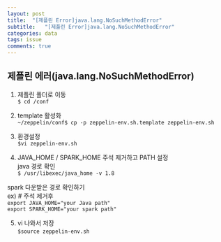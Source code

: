 ```yaml
---
layout: post
title:  "[제플린 Error]java.lang.NoSuchMethodError"
subtitle:   "[제플린 Error]java.lang.NoSuchMethodError"
categories: data
tags: issue
comments: true
---
```


## 제플린 에러(java.lang.NoSuchMethodError)

1. 제플린 폴더로 이동<br>
`$ cd /conf`


2. template 활성화<br>
`~/zeppelin/conf$ cp -p zeppelin-env.sh.template zeppelin-env.sh`


3. 환경설정<br>
`$vi zeppelin-env.sh`


4. JAVA_HOME / SPARK_HOME 주석 제거하고 PATH 설정<br>
java 경로 확인 <br>
`$ /usr/libexec/java_home -v 1.8`<br>

 spark 다운받은 경로 확인하기<br>
ex) # 주석 제거후<br>
`export JAVA_HOME="your Java path"`<br>
`export SPARK_HOME="your spark path"`<br>


5. vi 나와서 저장<br>
`$source zeppelin-env.sh`
